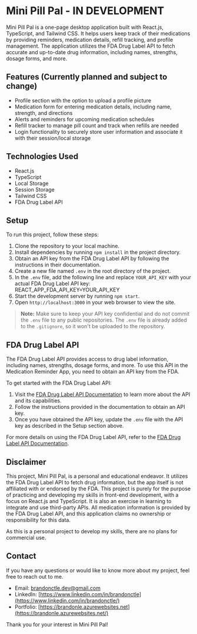 # Mini Pill Pal - IN DEVELOPMENT

Mini Pill Pal is a one-page desktop application built with React.js, TypeScript, and Tailwind CSS. It helps users keep track of their medications by providing reminders, medication details, refill tracking, and profile management. The application utilizes the FDA Drug Label API to fetch accurate and up-to-date drug information, including names, strengths, dosage forms, and more.

## Features (Currently planned and subject to change)

- Profile section with the option to upload a profile picture
- Medication form for entering medication details, including name, strength, and directions
- Alerts and reminders for upcoming medication schedules
- Refill tracker to manage pill count and track when refills are needed
- Login functionality to securely store user information and associate it with their session/local storage

## Technologies Used

- React.js
- TypeScript
- Local Storage
- Session Storage
- Tailwind CSS
- FDA Drug Label API

## Setup

To run this project, follow these steps:

1. Clone the repository to your local machine.
2. Install dependencies by running `npm install` in the project directory.
3. Obtain an API key from the FDA Drug Label API by following the instructions in their documentation.
4. Create a new file named `.env` in the root directory of the project.
5. In the `.env` file, add the following line and replace `YOUR_API_KEY` with your actual FDA Drug Label API key: REACT_APP_FDA_API_KEY=YOUR_API_KEY
6. Start the development server by running `npm start`.
7. Open `http://localhost:3000` in your web browser to view the site.

> **Note:** Make sure to keep your API key confidential and do not commit the `.env` file to any public repositories. The `.env` file is already added to the `.gitignore`, so it won't be uploaded to the repository.

## FDA Drug Label API

The FDA Drug Label API provides access to drug label information, including names, strengths, dosage forms, and more. To use this API in the Medication Reminder App, you need to obtain an API key from the FDA.

To get started with the FDA Drug Label API:

1. Visit the [FDA Drug Label API Documentation](https://urlgoeshere) to learn more about the API and its capabilities.
2. Follow the instructions provided in the documentation to obtain an API key.
3. Once you have obtained the API key, update the `.env` file with the API key as described in the Setup section above.

For more details on using the FDA Drug Label API, refer to the [FDA Drug Label API Documentation](https://urlgoeshere).

## Disclaimer

This project, Mini Pill Pal, is a personal and educational endeavor. It utilizes the FDA Drug Label API to fetch drug information, but the app itself is not affiliated with or endorsed by the FDA. This project is purely for the purpose of practicing and developing my skills in front-end development, with a focus on React.js and TypeScript. It is also an exercise in learning to integrate and use third-party APIs. All medication information is provided by the FDA Drug Label API, and this application claims no ownership or responsibility for this data.

As this is a personal project to develop my skills, there are no plans for commercial use.

## Contact

If you have any questions or would like to know more about my project, feel free to reach out to me.

- Email: [brandonctle.dev@gmail.com](mailto:brandonctle.dev@gmail.com)
- LinkedIn: [https://www.linkedin.com/in/brandonctle](https://www.linkedin.com/in/brandonctle/)
- Portfolio: [https://brandonle.azurewebsites.net](https://brandonle.azurewebsites.net/)

Thank you for your interest in Mini Pill Pal!
